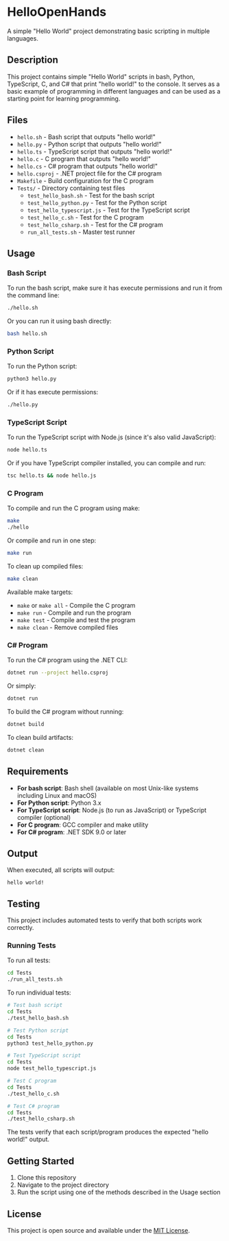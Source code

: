 # HelloOpenHands

A simple "Hello World" project demonstrating basic scripting in multiple languages.

## Description

This project contains simple "Hello World" scripts in bash, Python, TypeScript, C, and C# that print "hello world!" to the console. It serves as a basic example of programming in different languages and can be used as a starting point for learning programming.

## Files

- `hello.sh` - Bash script that outputs "hello world!"
- `hello.py` - Python script that outputs "hello world!"
- `hello.ts` - TypeScript script that outputs "hello world!"
- `hello.c` - C program that outputs "hello world!"
- `hello.cs` - C# program that outputs "hello world!"
- `hello.csproj` - .NET project file for the C# program
- `Makefile` - Build configuration for the C program
- `Tests/` - Directory containing test files
  - `test_hello_bash.sh` - Test for the bash script
  - `test_hello_python.py` - Test for the Python script
  - `test_hello_typescript.js` - Test for the TypeScript script
  - `test_hello_c.sh` - Test for the C program
  - `test_hello_csharp.sh` - Test for the C# program
  - `run_all_tests.sh` - Master test runner

## Usage

### Bash Script

To run the bash script, make sure it has execute permissions and run it from the command line:

```bash
./hello.sh
```

Or you can run it using bash directly:

```bash
bash hello.sh
```

### Python Script

To run the Python script:

```bash
python3 hello.py
```

Or if it has execute permissions:

```bash
./hello.py
```

### TypeScript Script

To run the TypeScript script with Node.js (since it's also valid JavaScript):

```bash
node hello.ts
```

Or if you have TypeScript compiler installed, you can compile and run:

```bash
tsc hello.ts && node hello.js
```

### C Program

To compile and run the C program using make:

```bash
make
./hello
```

Or compile and run in one step:

```bash
make run
```

To clean up compiled files:

```bash
make clean
```

Available make targets:
- `make` or `make all` - Compile the C program
- `make run` - Compile and run the program
- `make test` - Compile and test the program
- `make clean` - Remove compiled files

### C# Program

To run the C# program using the .NET CLI:

```bash
dotnet run --project hello.csproj
```

Or simply:

```bash
dotnet run
```

To build the C# program without running:

```bash
dotnet build
```

To clean build artifacts:

```bash
dotnet clean
```

## Requirements

- **For bash script**: Bash shell (available on most Unix-like systems including Linux and macOS)
- **For Python script**: Python 3.x
- **For TypeScript script**: Node.js (to run as JavaScript) or TypeScript compiler (optional)
- **For C program**: GCC compiler and make utility
- **For C# program**: .NET SDK 9.0 or later

## Output

When executed, all scripts will output:
```
hello world!
```

## Testing

This project includes automated tests to verify that both scripts work correctly.

### Running Tests

To run all tests:

```bash
cd Tests
./run_all_tests.sh
```

To run individual tests:

```bash
# Test bash script
cd Tests
./test_hello_bash.sh

# Test Python script
cd Tests
python3 test_hello_python.py

# Test TypeScript script
cd Tests
node test_hello_typescript.js

# Test C program
cd Tests
./test_hello_c.sh

# Test C# program
cd Tests
./test_hello_csharp.sh
```

The tests verify that each script/program produces the expected "hello world!" output.

## Getting Started

1. Clone this repository
2. Navigate to the project directory
3. Run the script using one of the methods described in the Usage section

## License

This project is open source and available under the [MIT License](LICENSE).